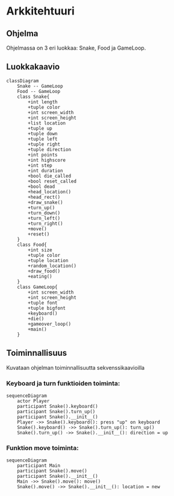 # Arkkitehtuuri
## Ohjelma
Ohjelmassa on 3 eri luokkaa: Snake, Food ja GameLoop.
## Luokkakaavio

```mermaid
classDiagram
    Snake -- GameLoop
    Food -- GameLoop
    class Snake{
        +int length
        +tuple color
        +int screen_width
        +int screen_height
        +list location
        +tuple up
        +tuple down
        +tuple left
        +tuple right
        +tuple direction
        +int points
        +int highscore
        +int step
        +int duration
        +bool die_called
        +bool reset_called
        +bool dead
        +head_location()
        +head_rect()
        +draw_snake()
        +turn_up()
        +turn_down()
        +turn_left()
        +turn_right()
        +move()
        +reset()
    }
    class Food{
        +int size
        +tuple color
        +tuple location
        +random_location()
        +draw_food()
        +eating()
    }
    class GameLoop{
        +int screen_width
        +int screen_height
        +tuple font
        +tuple bigfont
        +keyboard()
        +die()
        +gameover_loop()
        +main()
    }
```

## Toiminnallisuus
Kuvataan ohjelman toiminnallisuutta sekvenssikaavioilla
### Keyboard ja turn funktioiden toiminta:

```mermaid
sequenceDiagram
    actor Player
    participant Snake().keyboard()
    participant Snake().turn_up()
    participant Snake().__init__()
    Player ->> Snake().keyboard(): press "up" on keyboard
    Snake().keyboard() ->> Snake().turn_up(): turn_up()
    Snake().turn_up() ->> Snake().__init__(): direction = up
```

### Funktion move toiminta:

```mermaid
sequenceDiagram
    participant Main
    participant Snake().move()
    participant Snake().__init__()
    Main ->> Snake().move(): move()
    Snake().move() ->> Snake().__init__(): location = new
```
